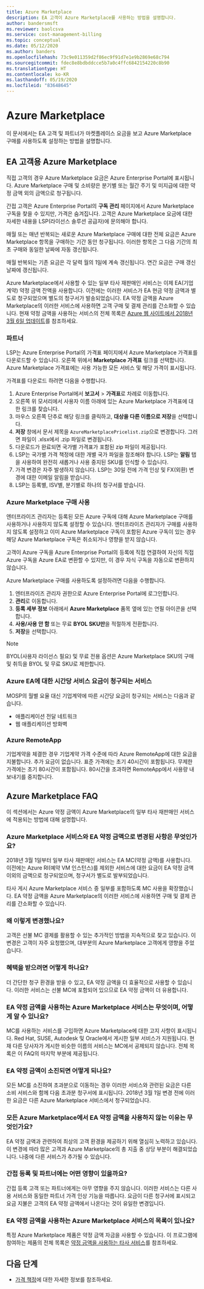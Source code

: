 ```yaml
---
title: Azure Marketplace
description: EA 고객이 Azure Marketplace를 사용하는 방법을 설명합니다.
author: bandersmsft
ms.reviewer: baolcsva
ms.service: cost-management-billing
ms.topic: conceptual
ms.date: 05/12/2020
ms.author: banders
ms.openlocfilehash: 73c9e011359d2f86ec9f91d7e1e9b2869e68c794
ms.sourcegitcommit: fdec8e8bdbddcce5b7a0c4ffc6842154220c8b90
ms.translationtype: HT
ms.contentlocale: ko-KR
ms.lasthandoff: 05/19/2020
ms.locfileid: "83648645"
---
```

# <a name="azure-marketplace"></a>Azure Marketplace

이 문서에서는 EA 고객 및 파트너가 마켓플레이스 요금을 보고 Azure Marketplace 구매를 사용하도록 설정하는 방법을 설명합니다.

## <a name="azure-marketplace-for-ea-customers"></a>EA 고객용 Azure Marketplace

직접 고객의 경우 Azure Marketplace 요금은 Azure Enterprise Portal에 표시됩니다. Azure Marketplace 구매 및 소비량은 분기별 또는 월간 주기 및 미지급에 대한 약정 금액 외의 금액으로 청구됩니다.

간접 고객은 Azure Enterprise Portal의 **구독 관리** 페이지에서 Azure Marketplace 구독을 찾을 수 있지만, 가격은 숨겨집니다. 고객은 Azure Marketplace 요금에 대한 자세한 내용을 LSP(라이선스 솔루션 공급자)에 문의해야 합니다.

매월 또는 매년 반복되는 새로운 Azure Marketplace 구매에 대한 전체 요금은 Azure Marketplace 항목을 구매하는 기간 동안 청구됩니다. 이러한 항목은 그 다음 기간의 최초 구매와 동일한 날짜에 자동 갱신됩니다.

매월 반복되는 기존 요금은 각 달력 월의 1일에 계속 갱신됩니다. 연간 요금은 구매 갱신 날짜에 갱신됩니다.

Azure Marketplace에서 사용할 수 있는 일부 타사 재판매인 서비스는 이제 EA(기업계약) 약정 금액 잔액을 사용합니다. 이전에는 이러한 서비스가 EA 현금 약정 금액과 별도로 청구되었으며 별도의 청구서가 발송되었습니다. EA 약정 금액을 Azure Marketplace의 이러한 서비스에 사용하면 고객 구매 및 결제 관리를 간소화할 수 있습니다. 현재 약정 금액을 사용하는 서비스의 전체 목록은 [Azure 웹 사이트에서 2018년 3월 6일 업데이트](https://azure.microsoft.com/updates/azure-marketplace-third-party-reseller-services-now-use-azure-monetary-commitment/)를 참조하세요.

### <a name="partners"></a>파트너

LSP는 Azure Enterprise Portal의 가격표 페이지에서 Azure Marketplace 가격표를 다운로드할 수 있습니다. 오른쪽 위에서 **Marketplace 가격표** 링크를 선택합니다. Azure Marketplace 가격표에는 사용 가능한 모든 서비스 및 해당 가격이 표시됩니다.

가격표를 다운로드 하려면 다음을 수행합니다.

1. Azure Enterprise Portal에서 **보고서** > **가격표**로 차례로 이동합니다.
1. 오른쪽 위 모서리에서 사용자 이름 아래에 있는 Azure Marketplace 가격표에 대한 링크를 찾습니다.
1. 마우스 오른쪽 단추로 해당 링크를 클릭하고, **대상을 다른 이름으로 저장**을 선택합니다.
1. **저장** 창에서 문서 제목을 `AzureMarketplacePricelist.zip`으로 변경합니다. 그러면 파일이 .xlsx에서 .zip 파일로 변경됩니다.
1. 다운로드가 완료되면 국가별 가격표가 포함된 zip 파일이 제공됩니다.
1. LSP는 국가별 가격 책정에 대한 개별 국가 파일을 참조해야 합니다. LSP는 **알림** 탭을 사용하여 완전히 새롭거나 사용 중지된 SKU를 인식할 수 있습니다.
1. 가격 변경은 자주 발생하지 않습니다. LSP는 30일 전에 가격 인상 및 FX(외환) 변경에 대한 이메일 알림을 받습니다.
1. LSP는 등록별, ISV별, 분기별로 하나의 청구서를 받습니다.

### <a name="enabling-azure-marketplace-purchases"></a>Azure Marketplace 구매 사용

엔터프라이즈 관리자는 등록된 모든 Azure 구독에 대해 Azure Marketplace 구매를 사용하거나 사용하지 않도록 설정할 수 있습니다. 엔터프라이즈 관리자가 구매를 사용하지 않도록 설정하고 이미 Azure Marketplace 구독이 포함된 Azure 구독이 있는 경우 해당 Azure Marketplace 구독은 취소되거나 영향을 받지 않습니다.

고객이 Azure 구독을 Azure Enterprise Portal의 등록에 직접 연결하여 자신의 직접 Azure 구독을 Azure EA로 변환할 수 있지만, 이 경우 자식 구독을 자동으로 변환하지 않습니다.

Azure Marketplace 구매를 사용하도록 설정하려면 다음을 수행합니다.

1. 엔터프라이즈 관리자 권한으로 Azure Enterprise Portal에 로그인합니다.
1. **관리**로 이동합니다.
1. **등록 세부 정보** 아래에서 **Azure Marketplace** 품목 옆에 있는 연필 아이콘을 선택합니다.
1. **사용/사용 안 함** 또는 무료 **BYOL SKU만**을 적절하게 전환합니다.
1. **저장**을 선택합니다.

> [!NOTE]
> BYOL(사용자 라이선스 필요) 및 무료 전용 옵션은 Azure Marketplace SKU의 구매 및 취득을 BYOL 및 무료 SKU로 제한합니다.

### <a name="services-billed-hourly-for-azure-ea"></a>Azure EA에 대한 시간당 서비스 요금이 청구되는 서비스

MOSP의 월별 요율 대신 기업계약에 따른 시간당 요금이 청구되는 서비스는 다음과 같습니다.

- 애플리케이션 전달 네트워크
- 웹 애플리케이션 방화벽

### <a name="azure-remoteapp"></a>Azure RemoteApp

기업계약을 체결한 경우 기업계약 가격 수준에 따라 Azure RemoteApp에 대한 요금을 지불합니다. 추가 요금이 없습니다. 표준 가격에는 초기 40시간이 포함됩니다. 무제한 가격에는 초기 80시간이 포함됩니다. 80시간을 초과하면 RemoteApp에서 사용량 내보내기를 중지합니다.

## <a name="azure-marketplace-faq"></a>Azure Marketplace FAQ

이 섹션에서는 Azure 약정 금액이 Azure Marketplace의 일부 타사 재판매인 서비스에 적용되는 방법에 대해 설명합니다.

### <a name="what-changed-with-azure-marketplace-services-and-ea-monetary-commitment"></a>Azure Marketplace 서비스와 EA 약정 금액으로 변경된 사항은 무엇인가요?

2018년 3월 1일부터 일부 타사 재판매인 서비스는 EA MC(약정 금액)를 사용합니다. 이전에는 Azure RI(예약 VM 인스턴스)를 제외한 서비스에 대한 요금이 EA 약정 금액 이외의 금액으로 청구되었으며, 청구서가 별도로 발부되었습니다.

타사 게시 Azure Marketplace 서비스 중 일부를 포함하도록 MC 사용을 확장했습니다. EA 약정 금액을 Azure Marketplace의 이러한 서비스에 사용하면 구매 및 결제 관리를 간소화할 수 있습니다.

### <a name="why-did-we-make-this-change"></a>왜 이렇게 변경했나요?

고객은 선불 MC 결제를 활용할 수 있는 추가적인 방법을 지속적으로 찾고 있습니다. 이 변경은 고객이 자주 요청했으며, 대부분의 Azure Marketplace 고객에게 영향을 주었습니다.

### <a name="how-do-you-benefit"></a>혜택을 받으려면 어떻게 하나요?

더 간단한 청구 환경을 받을 수 있고, EA 약정 금액을 더 효율적으로 사용할 수 있습니다. 이러한 서비스는 선불 MC에 포함되어 있으므로 EA 약정 금액이 더 유용합니다.

### <a name="what-azure-marketplace-services-use-ea-monetary-commitment-and-how-do-i-know"></a>EA 약정 금액을 사용하는 Azure Marketplace 서비스는 무엇이며, 어떻게 알 수 있나요?

MC를 사용하는 서비스를 구입하면 Azure Marketplace에 대한 고지 사항이 표시됩니다. Red Hat, SUSE, Autodesk 및 Oracle에서 게시한 일부 서비스가 지원됩니다. 현재 다른 당사자가 게시한 비슷한 이름의 서비스는 MC에서 공제되지 않습니다. 전체 목록은 이 FAQ의 마지막 부분에 제공됩니다.

### <a name="what-if-my-ea-monetary-commitment-runs-out"></a>EA 약정 금액이 소진되면 어떻게 되나요?

모든 MC를 소진하여 초과분으로 이동하는 경우 이러한 서비스와 관련된 요금은 다른 소비 서비스와 함께 다음 초과분 청구서에 표시됩니다. 2018년 3월 1일 변경 전에 이러한 요금은 다른 Azure Marketplace 서비스에서 청구되었습니다.

### <a name="why-dont-all-azure-marketplaces-consume-ea-monetary-commitment"></a>모든 Azure Marketplace에서 EA 약정 금액을 사용하지 않는 이유는 무엇인가요?

EA 약정 금액과 관련하여 최상의 고객 환경을 제공하기 위해 열심히 노력하고 있습니다. 이 변경에 따라 많은 고객과 Azure Marketplace의 총 지출 중 상당 부분이 해결되었습니다. 나중에 다른 서비스가 추가될 수 있습니다.

### <a name="how-does-this-impact-indirect-enrollment-and-partners"></a>간접 등록 및 파트너에는 어떤 영향이 있을까요?

간접 등록 고객 또는 파트너에게는 아무 영향을 주지 않습니다. 이러한 서비스는 다른 사용 서비스와 동일한 파트너 가격 인상 기능을 따릅니다. 요금이 다른 청구서에 표시되고 요금 지불은 고객의 EA 약정 금액에서 나온다는 것이 유일한 변경입니다.

### <a name="is-there-a-list-of-azure-marketplace-services-that-consume-ea-monetary-commitment"></a>EA 약정 금액을 사용하는 Azure Marketplace 서비스의 목록이 있나요?

특정 Azure Marketplace 제품은 약정 금액 자금을 사용할 수 있습니다. 이 프로그램에 참여하는 제품의 전체 목록은 [약정 금액을 사용하는 타사 서비스](https://azure.microsoft.com/updates/azure-marketplace-third-party-reseller-services-now-use-azure-monetary-commitment)를 참조하세요.


## <a name="next-steps"></a>다음 단계

- [가격 책정](ea-pricing-overview.md)에 대한 자세한 정보를 참조하세요.